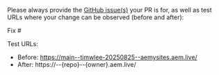 Please always provide the [GitHub issue(s)](../issues) your PR is for, as well as test URLs where your change can be observed (before and after):

Fix #<gh-issue-id>

Test URLs:
- Before: https://main--timwlee-20250825--aemysites.aem.live/
- After: https://<branch>--{repo}--{owner}.aem.live/
